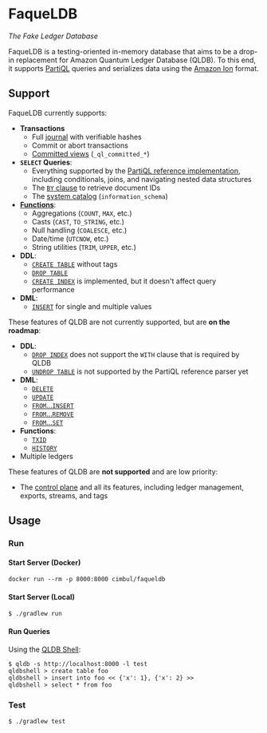 # FaqueLDB

_The Fake Ledger Database_

FaqueLDB is a testing-oriented in-memory database that aims to be a drop-in replacement for Amazon Quantum Ledger Database (QLDB). To this end, it supports [PartiQL](https://partiql.org/) queries and serializes data using the [Amazon Ion](https://amzn.github.io/ion-docs/) format.

## Support

FaqueLDB currently supports:
 * **Transactions**
   * Full [journal](https://docs.aws.amazon.com/qldb/latest/developerguide/journal-contents.html) with verifiable hashes
   * Commit or abort transactions
   * [Committed views](https://docs.aws.amazon.com/qldb/latest/developerguide/working.metadata.html) (`_ql_committed_*`)
 * **`SELECT` Queries**:
   * Everything supported by the [PartiQL reference implementation](https://github.com/partiql/partiql-lang-kotlin), including conditionals, joins, and navigating nested data structures
   * The [`BY` clause](https://docs.aws.amazon.com/qldb/latest/developerguide/working.metadata.by-clause.html) to retrieve document IDs
   * The [system catalog](https://docs.aws.amazon.com/qldb/latest/developerguide/working.catalog.html) (`information_schema`)
 * [**Functions**](https://docs.aws.amazon.com/qldb/latest/developerguide/ql-functions.html):
   * Aggregations (`COUNT`, `MAX`, etc.)
   * Casts (`CAST`, `TO_STRING`, etc.)
   * Null handling (`COALESCE`, etc.)
   * Date/time (`UTCNOW`, etc.)
   * String utilities (`TRIM`, `UPPER`, etc.)
 * **DDL**:
   * [`CREATE TABLE`](https://docs.aws.amazon.com/qldb/latest/developerguide/ql-reference.create-table.html) without tags
   * [`DROP TABLE`](https://docs.aws.amazon.com/qldb/latest/developerguide/ql-reference.drop-table.html)
   * [`CREATE INDEX`](https://docs.aws.amazon.com/qldb/latest/developerguide/ql-reference.create-index.html) is implemented, but it doesn't affect query performance
 * **DML**:
   * [`INSERT`](https://docs.aws.amazon.com/qldb/latest/developerguide/ql-reference.insert.html) for single and multiple values

These features of QLDB are not currently supported, but are **on the roadmap**:
 * **DDL**:
   * [`DROP INDEX`](https://docs.aws.amazon.com/qldb/latest/developerguide/ql-reference.drop-index.html) does not support the `WITH` clause that is required by QLDB
   * [`UNDROP TABLE`](https://docs.aws.amazon.com/qldb/latest/developerguide/ql-reference.undrop-table.html) is not supported by the PartiQL reference parser yet
 * **DML**:
   * [`DELETE`](https://docs.aws.amazon.com/qldb/latest/developerguide/ql-reference.delete.html)
   * [`UPDATE`](https://docs.aws.amazon.com/qldb/latest/developerguide/ql-reference.update.html)
   * [`FROM`...`INSERT`](https://docs.aws.amazon.com/qldb/latest/developerguide/ql-reference.from.html)
   * [`FROM`...`REMOVE`](https://docs.aws.amazon.com/qldb/latest/developerguide/ql-reference.from.html)
   * [`FROM`...`SET`](https://docs.aws.amazon.com/qldb/latest/developerguide/ql-reference.from.html)
 * **Functions**:
   * [`TXID`](https://docs.aws.amazon.com/qldb/latest/developerguide/ql-functions.txid.html)
   * [`HISTORY`](https://docs.aws.amazon.com/qldb/latest/developerguide/working.history.html)
 * Multiple ledgers

These features of QLDB are **not supported** and are low priority:
 * The [control plane](https://docs.aws.amazon.com/qldb/latest/developerguide/API_Operations_Amazon_QLDB.html) and all its features, including ledger management, exports, streams, and tags

## Usage

### Run

#### Start Server (Docker)

```
docker run --rm -p 8000:8000 cimbul/faqueldb
```

#### Start Server (Local)

```shell
$ ./gradlew run
```

#### Run Queries

Using the [QLDB Shell](https://github.com/awslabs/amazon-qldb-shell):

```shell
$ qldb -s http://localhost:8000 -l test
qldbshell > create table foo
qldbshell > insert into foo << {'x': 1}, {'x': 2} >>
qldbshell > select * from foo
```

### Test

```shell
$ ./gradlew test
```

